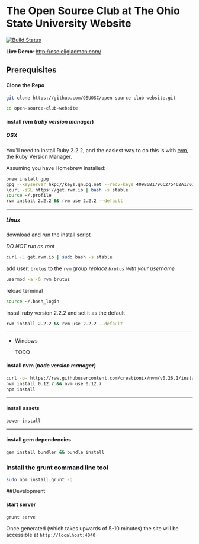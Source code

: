 # The Open Source Club at The Ohio State University Website

[![Build Status](https://travis-ci.org/OSUOSC/open-source-club-website.svg?branch=master)](https://travis-ci.org/OSUOSC/open-source-club-website)

~~**Live Demo**: http://osc.eligladman.com/~~

## Prerequisites

#### Clone the Repo

```bash
git clone https://github.com/OSUOSC/open-source-club-website.git

cd open-source-club-website
```

#### install rvm (*ruby version manager*)

#####  OSX
  You'll need to install Ruby 2.2.2, and the easiest way to do this is with
  [rvm](https://rvm.io/), the Ruby Version Manager.

  Assuming you have Homebrew installed:
  ```bash
  brew install gpg
  gpg --keyserver hkp://keys.gnupg.net --recv-keys 409B6B1796C275462A1703113804BB82D39DC0E3
  \curl -sSL https://get.rvm.io | bash -s stable
  source ~/.profile
  rvm install 2.2.2 && rvm use 2.2.2 --default
  ```
----

##### Linux
  download and run the install script

  *DO NOT run as root*
  ```bash
  curl -L get.rvm.io | sudo bash -s stable
  ```
  add user: `brutus` to the `rvm` group
  *replace `brutus` with your username*
  ```bash
  usermod -a -G rvm brutus
  ```

  reload terminal
  ```bash
  source ~/.bash_login
  ```

  install ruby version 2.2.2 and set it as the default
  ```bash
  rvm install 2.2.2 && rvm use 2.2.2 --default
  ```
  ----

- Windows

  TODO



#### install nvm (*node version manager*)
```bash
curl -o- https://raw.githubusercontent.com/creationix/nvm/v0.26.1/install.sh | bash
nvm install 0.12.7 && nvm use 0.12.7
npm install
```
----

#### install assets
```bash
bower install
```
----

#### install gem dependencies
```bash
gem install bundler && bundle install
```

### install the grunt command line tool
```bash
sudo npm install grunt -g
```

##Development

#### start server
```bash
grunt serve
```

Once generated (which takes upwards of 5-10 minutes) the site will be accessible at `http://localhost:4040`
